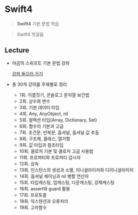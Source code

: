 # Swift4


 > **Swift4** 기본 문법 학습
 
 > Swift4 첫걸음
 

 
 ## Lecture

 
 * 야곰의 스위프트 기본 문법 강좌
 
   [강좌 들으러 가기](https://www.inflearn.com/course/%EC%8A%A4%EC%9C%84%ED%94%84%ED%8A%B8-%EA%B8%B0%EB%B3%B8-%EB%AC%B8%EB%B2%95/)
   
 
 
 * 총 30개 강의를 주제별로 정리 
   * 1회. 이름짓기, 콘솔로그 문자열 보간법
   * 2회. 상수와 변수
   * 3회. 기본 데이터 타입
   * 4회. Any, AnyObject, nil
   * 5회. 컬렉션 타입(Array, Dictionary, Set)
   * 6회. 함수의 기본과 고급
   * 7회. 조건문, 반복문, 옵셔널, 옵셔널 값 추출
   * 8회. 구조체, 클래스, 열거형
   * 9회. 값 타입과 참조타입
   * 10회. 클로저 기본 및 클로저 고급 사용법
   * 11회. 프로퍼티와 프로퍼티 감시자
   * 12회. 상속
   * 13회. 인스턴스의 생성과 소멸, 이니셜라이저와 디이니셜라이저
   * 14회. 옵셔널 체이닝과 nil 병합 연산자
   * 15회. 타입캐스팅, 업캐스팅, 다운캐스팅, 강제캐스팅
   * 16회. assert와 guard 활용
   * 17회. 프로토콜
   * 18회. 익스텐션과 오류처리
   * 19회. 고차함수
